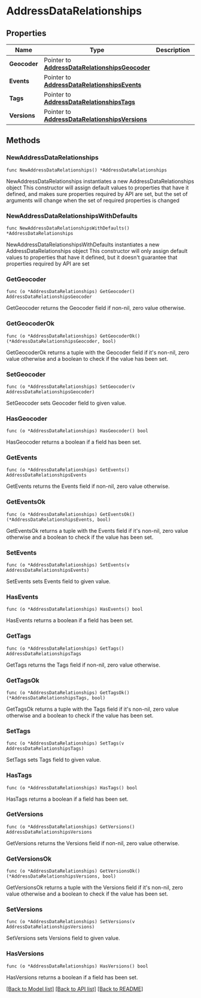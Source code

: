 # AddressDataRelationships

## Properties

Name | Type | Description | Notes
------------ | ------------- | ------------- | -------------
**Geocoder** | Pointer to [**AddressDataRelationshipsGeocoder**](AddressDataRelationshipsGeocoder.md) |  | [optional] 
**Events** | Pointer to [**AddressDataRelationshipsEvents**](AddressDataRelationshipsEvents.md) |  | [optional] 
**Tags** | Pointer to [**AddressDataRelationshipsTags**](AddressDataRelationshipsTags.md) |  | [optional] 
**Versions** | Pointer to [**AddressDataRelationshipsVersions**](AddressDataRelationshipsVersions.md) |  | [optional] 

## Methods

### NewAddressDataRelationships

`func NewAddressDataRelationships() *AddressDataRelationships`

NewAddressDataRelationships instantiates a new AddressDataRelationships object
This constructor will assign default values to properties that have it defined,
and makes sure properties required by API are set, but the set of arguments
will change when the set of required properties is changed

### NewAddressDataRelationshipsWithDefaults

`func NewAddressDataRelationshipsWithDefaults() *AddressDataRelationships`

NewAddressDataRelationshipsWithDefaults instantiates a new AddressDataRelationships object
This constructor will only assign default values to properties that have it defined,
but it doesn't guarantee that properties required by API are set

### GetGeocoder

`func (o *AddressDataRelationships) GetGeocoder() AddressDataRelationshipsGeocoder`

GetGeocoder returns the Geocoder field if non-nil, zero value otherwise.

### GetGeocoderOk

`func (o *AddressDataRelationships) GetGeocoderOk() (*AddressDataRelationshipsGeocoder, bool)`

GetGeocoderOk returns a tuple with the Geocoder field if it's non-nil, zero value otherwise
and a boolean to check if the value has been set.

### SetGeocoder

`func (o *AddressDataRelationships) SetGeocoder(v AddressDataRelationshipsGeocoder)`

SetGeocoder sets Geocoder field to given value.

### HasGeocoder

`func (o *AddressDataRelationships) HasGeocoder() bool`

HasGeocoder returns a boolean if a field has been set.

### GetEvents

`func (o *AddressDataRelationships) GetEvents() AddressDataRelationshipsEvents`

GetEvents returns the Events field if non-nil, zero value otherwise.

### GetEventsOk

`func (o *AddressDataRelationships) GetEventsOk() (*AddressDataRelationshipsEvents, bool)`

GetEventsOk returns a tuple with the Events field if it's non-nil, zero value otherwise
and a boolean to check if the value has been set.

### SetEvents

`func (o *AddressDataRelationships) SetEvents(v AddressDataRelationshipsEvents)`

SetEvents sets Events field to given value.

### HasEvents

`func (o *AddressDataRelationships) HasEvents() bool`

HasEvents returns a boolean if a field has been set.

### GetTags

`func (o *AddressDataRelationships) GetTags() AddressDataRelationshipsTags`

GetTags returns the Tags field if non-nil, zero value otherwise.

### GetTagsOk

`func (o *AddressDataRelationships) GetTagsOk() (*AddressDataRelationshipsTags, bool)`

GetTagsOk returns a tuple with the Tags field if it's non-nil, zero value otherwise
and a boolean to check if the value has been set.

### SetTags

`func (o *AddressDataRelationships) SetTags(v AddressDataRelationshipsTags)`

SetTags sets Tags field to given value.

### HasTags

`func (o *AddressDataRelationships) HasTags() bool`

HasTags returns a boolean if a field has been set.

### GetVersions

`func (o *AddressDataRelationships) GetVersions() AddressDataRelationshipsVersions`

GetVersions returns the Versions field if non-nil, zero value otherwise.

### GetVersionsOk

`func (o *AddressDataRelationships) GetVersionsOk() (*AddressDataRelationshipsVersions, bool)`

GetVersionsOk returns a tuple with the Versions field if it's non-nil, zero value otherwise
and a boolean to check if the value has been set.

### SetVersions

`func (o *AddressDataRelationships) SetVersions(v AddressDataRelationshipsVersions)`

SetVersions sets Versions field to given value.

### HasVersions

`func (o *AddressDataRelationships) HasVersions() bool`

HasVersions returns a boolean if a field has been set.


[[Back to Model list]](../README.md#documentation-for-models) [[Back to API list]](../README.md#documentation-for-api-endpoints) [[Back to README]](../README.md)


